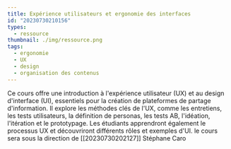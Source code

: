 ```yaml
---
title: Expérience utilisateurs et ergonomie des interfaces
id: "20230730210156"
types:
  - ressource
thumbnail: ./img/ressource.png
tags:
  - ergonomie
  - UX
  - design
  - organisation des contenus
---
```


Ce cours offre une introduction à l'expérience utilisateur (UX) et au design d'interface (UI), essentiels pour la création de plateformes de partage d'information. Il explore les méthodes clés de l'UX, comme les entretiens, les tests utilisateurs, la définition de personas, les tests AB, l'idéation, l'itération et le prototypage. Les étudiants apprendront également le processus UX et découvriront différents rôles et exemples d'UI.
le cours sera sous la direction de [[20230730202127]] Stéphane Caro
